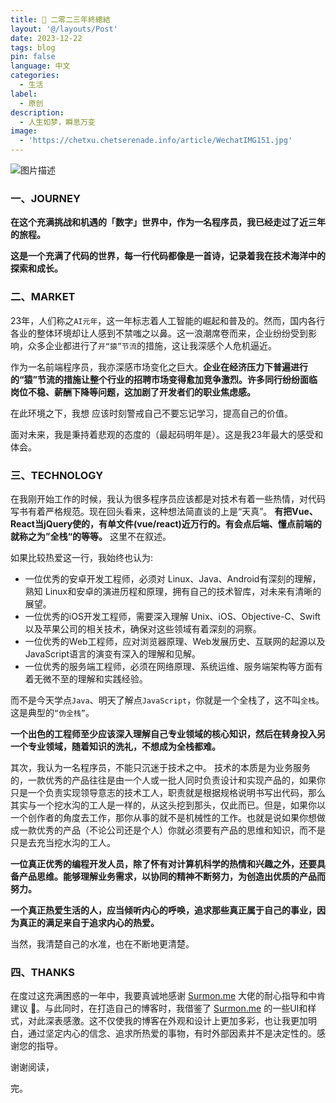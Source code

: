 ```yaml
---
title: 🤖 二零二三年終總結
layout: '@/layouts/Post'
date: 2023-12-22
tags: blog
pin: false
language: 中文
categories:
  - 生活
label:
  - 原创
description:
  - 人生如梦，瞬息万变
image:
  - 'https://chetxu.chetserenade.info/article/WechatIMG151.jpg'
---
```


![图片描述](https://chetxu.chetserenade.info/article/WechatIMG151.jpg)

### 一、JOURNEY

**在这个充满挑战和机遇的「数字」世界中，作为一名程序员，我已经走过了近三年的旅程。**

**这是一个充满了代码的世界，每一行代码都像是一首诗，记录着我在技术海洋中的探索和成长。**

### 二、MARKET

23年，人们称之`AI元年`，这一年标志着人工智能的崛起和普及的。然而，国内各行各业的整体环境却让人感到不禁嗤之以鼻。这一浪潮席卷而来，企业纷纷受到影响，众多企业都进行了`开“猿”节流`的措施，这让我深感个人危机逼近。

作为一名前端程序员，我亦深感市场变化之巨大。**企业在经济压力下普遍进行的“猿”节流的措施让整个行业的招聘市场变得愈加竞争激烈。许多同行纷纷面临岗位不稳、薪酬下降等问题，这加剧了开发者们的职业焦虑感。**

在此环境之下，我想 应该时刻警戒自己不要忘记学习，提高自己的价值。

面对未来，我是秉持着悲观的态度的（最起码明年是）。这是我23年最大的感受和体会。

### 三、TECHNOLOGY

在我刚开始工作的时候，我认为很多程序员应该都是对技术有着一些热情，对代码写书有着严格规范。现在回头看来，这种想法简直谈的上是“天真”。 **有把Vue、React当jQuery使的，有单文件(vue/react)近万行的。有会点后端、懂点前端的就称之为”全栈“的等等。** 这里不在叙述。

如果比较热爱这一行，我始终也认为:

* 一位优秀的安卓开发工程师，必须对 Linux、Java、Android有深刻的理解，熟知 Linux和安卓的演进历程和原理，拥有自己的技术智库，对未来有清晰的展望。
* 一位优秀的iOS开发工程师，需要深入理解 Unix、iOS、Objective-C、Swift以及苹果公司的相关技术，确保对这些领域有着深刻的洞察。
* 一位优秀的Web工程师，应对浏览器原理、Web发展历史、互联网的起源以及JavaScript语言的演变有深入的理解和见解。
* 一位优秀的服务端工程师，必须在网络原理、系统运维、服务端架构等方面有着无微不至的理解和实践经验。

而不是今天学点`Java`、明天了解点`JavaScript`，你就是一个全栈了，这不叫`全栈`。这是典型的`“伪全栈”`。

**一个出色的工程师至少应该深入理解自己专业领域的核心知识，然后在转身投入另一个专业领域，随着知识的洗礼，不想成为全栈都难。**

其次，我认为一名程序员，不能只沉迷于技术之中。 技术的本质是为业务服务的，一款优秀的产品往往是由一个人或一批人同时负责设计和实现产品的，如果你只是一个负责实现领导意志的技术工人，职责就是根据规格说明书写出代码，那么其实与一个挖水沟的工人是一样的，从这头挖到那头，仅此而已。但是，如果你以一个创作者的角度去工作，那你从事的就不是机械性的工作。也就是说如果你想做成一款优秀的产品（不论公司还是个人）你就必须要有产品的思维和知识，而不是只是去充当挖水沟的工人。

**一位真正优秀的编程开发人员，除了怀有对计算机科学的热情和兴趣之外，还要具备产品思维。能够理解业务需求，以协同的精神不断努力，为创造出优质的产品而努力。**

**一个真正热爱生活的人，应当倾听内心的呼唤，追求那些真正属于自己的事业，因为真正的满足来自于追求内心的热爱。**

当然，我清楚自己的水准，也在不断地更清楚。

### 四、THANKS

在度过这充满困惑的一年中，我要真诚地感谢 [Surmon.me](https://surmon.me/) 大佬的耐心指导和中肯建议 🙏。与此同时，在打造自己的博客时，我借鉴了 [Surmon.me](https://surmon.me/) 的一些UI和样式，对此深表感激。这不仅使我的博客在外观和设计上更加多彩，也让我更加明白，通过坚定内心的信念、追求所热爱的事物，有时外部因素并不是决定性的。感谢您的指导。

谢谢阅读，

完。
